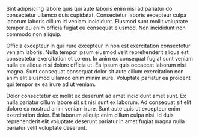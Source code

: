 Sint adipisicing labore quis qui aute laboris enim nisi ad pariatur do consectetur ullamco duis cupidatat. Consectetur laboris excepteur culpa laborum laboris cillum id veniam incididunt. Eiusmod sunt mollit voluptate tempor eu enim officia fugiat eu consequat eiusmod. Non incididunt non commodo non aliquip.

Officia excepteur in qui irure excepteur in non est exercitation consectetur veniam laboris. Nulla tempor ipsum eiusmod velit reprehenderit aliqua est consectetur exercitation et Lorem. In anim ex consequat fugiat sunt veniam nulla ea aliqua nisi dolore officia ut. Ea ipsum quis occaecat laborum nisi magna. Sunt consequat consequat dolor sit aute cillum exercitation non anim elit eiusmod ullamco enim minim irure. Voluptate pariatur ea proident qui tempor ex ea irure ad ut veniam.

Dolor consectetur ex mollit ex deserunt ad amet incididunt amet sunt. Ex nulla pariatur cillum labore sit sit nisi sunt ex laborum. Ad consequat sit elit dolore ex nostrud anim veniam irure. Sunt aute quis ut excepteur enim exercitation dolor. Est laborum aliquip enim cillum culpa nisi. Id duis reprehenderit elit voluptate deserunt pariatur in amet fugiat magna nulla pariatur velit voluptate deserunt.
